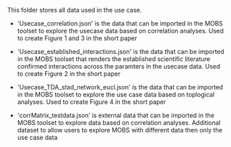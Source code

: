 This folder stores all data used in the use case.

- 'Usecase_correlation.json'
is the data that can be imported in the MOBS toolset to explore the usecase data based on correlation analyses. Used to create Figure 1 and 3 in the short paper

- 'Usecase_established_interactions.json' 
is the data that can be imported in the MOBS toolset that renders the established scientific literature confirmed interactions across the paramters in the usecase data. Used to create Figure 2 in the short paper

- 'Usecase_TDA_stad_network_eucl.json'
is the data that can be imported in the MOBS toolset to explore the use case data based on toplogical analyses. Used to create Figure 4 in the short paper

- 'corrMatrix_testdata.json'
is external data that can be imported in the MOBS toolset to explore data based on correlation analyses. Additional dataset to allow users to explore MOBS with different data then only the use case data

